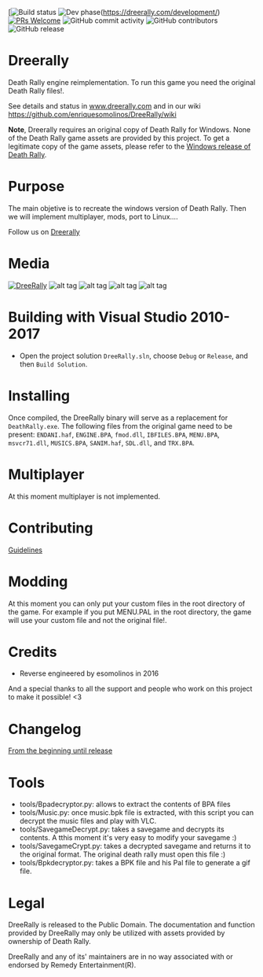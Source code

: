 [![Build status](https://img.shields.io/github/downloads/enriquesomolinos/dreerally/total.svg)
![Dev phase](https://img.shields.io/badge/devphase-sentinel-brightgreen.svg)(https://dreerally.com/development/)
[![PRs Welcome](https://img.shields.io/badge/PRs-welcome-brightgreen.svg)](CONTRIBUTING.md#pull-requests)
![GitHub commit activity](https://img.shields.io/github/commit-activity/m/enriquesomolinos/dreerally.svg)
![GitHub contributors](https://img.shields.io/github/contributors/enriquesomolinos/dreerally.svg)
![GitHub release](https://img.shields.io/github/release-pre/enriquesomolinos/dreerally.svg)

# Dreerally
Death Rally engine reimplementation. To run this game you need the original Death Rally files!.

See details and status in www.dreerally.com and in our wiki https://github.com/enriquesomolinos/DreeRally/wiki

**Note**, Dreerally requires an original copy of Death Rally for Windows. None of the Death Rally game assets are provided by this project. To get a legitimate copy of the game assets, please refer to the [Windows release of Death Rally](https://www.moddb.com/groups/free-software-initiative/downloads/death-rally-windows-full-version).


# Purpose
The main objetive is to recreate the windows version of Death Rally. Then we will implement multiplayer, mods, port to Linux....

Follow us on [Dreerally](http://www.dreerally.com)


# Media
[![DreeRally](https://i9.ytimg.com/vi/QhzlMt0ZB5Q/mq2.jpg?sqp=CPDMt-kF&rs=AOn4CLBQu1NINV_5aWVEq2LPoegvlnrsKw)](https://www.youtube.com/watch?v=QhzlMt0ZB5Q "DreeRally")
![alt tag](http://www.dreerally.com/wp-content/uploads/2016/12/Captura.jpg)
![alt tag](http://www.dreerally.com/wp-content/uploads/2016/12/Captura2.jpg)
![alt tag](http://www.dreerally.com/wp-content/uploads/2016/12/Captura3.jpg)
![alt tag](http://www.dreerally.com/wp-content/uploads/2016/12/Captura4.jpg)

# Building with Visual Studio 2010-2017
- Open the project solution `DreeRally.sln`, choose `Debug` or `Release`, and then `Build Solution`.

# Installing
Once compiled, the DreeRally binary will serve as a replacement for `DeathRally.exe`. The following files from the original game need to be present: `ENDANI.haf`, `ENGINE.BPA`, `fmod.dll`, `IBFILES.BPA`,  `MENU.BPA`, `msvcr71.dll`, `MUSICS.BPA`, `SANIM.haf`, `SDL.dll`, and `TRX.BPA`.

# Multiplayer
At this moment multiplayer is not implemented.

# Contributing
[Guidelines](docs/CONTRIBUTING.md)

# Modding
At this moment you can only put your custom files in the root directory of the game. For example if you put MENU.PAL in the root directory, the game will use your custom file and not the original file!.


# Credits
- Reverse engineered by esomolinos in 2016

And a special thanks to all the support and people who work on this project to make it possible! <3

# Changelog
[From the beginning until release](docs/CHANGELOG.md)

# Tools
    
- tools/Bpadecryptor.py: allows to extract the contents of BPA files
- tools/Music.py: once music.bpk file is extracted, with this script you can decrypt the music files and play with VLC.
- tools/SavegameDecrypt.py: takes a savegame and decrypts its contents. A tthis moment it's very easy to modify your savegame :)
- tools/SavegameCrypt.py: takes a decrypted savegame and returns it to the original format. The original death rally must open this file :)
- tools/Bpkdecryptor.py: takes a BPK file and his Pal file to generate a gif file.


# Legal
DreeRally is released to the Public Domain. The documentation and function provided by DreeRally may only be utilized with assets provided by ownership of Death Rally.

DreeRally and any of its' maintainers are in no way associated with or endorsed by Remedy Entertainment(R).

